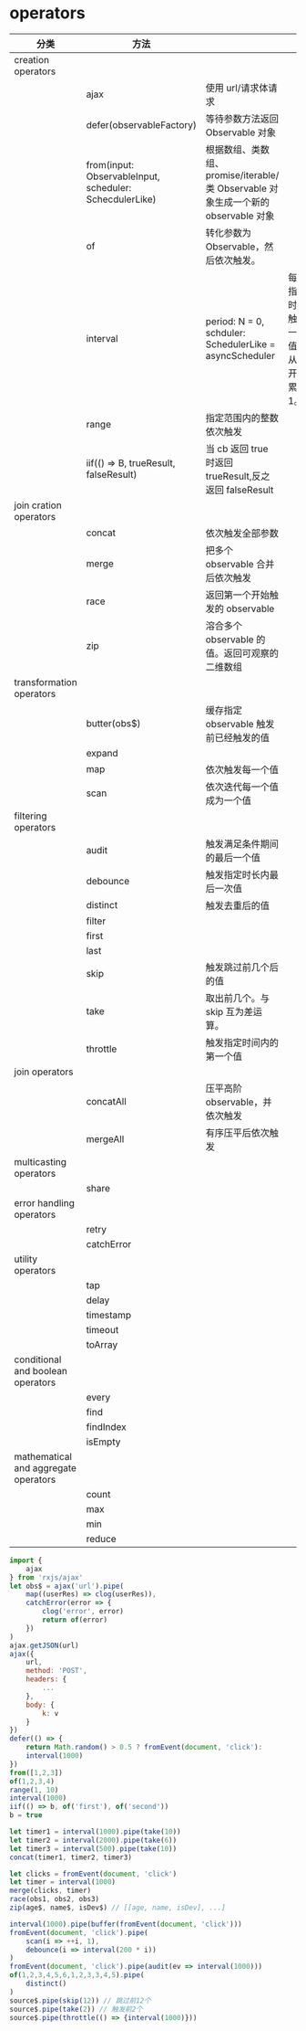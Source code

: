 # operators

| 分类                                 | 方法                                                       |                                                                                   |                                           |     |     |
| ------------------------------------ | ---------------------------------------------------------- | --------------------------------------------------------------------------------- | ----------------------------------------- | --- | --- |
| creation operators                   |                                                            |                                                                                   |                                           |     |     |
|                                      | ajax                                                       | 使用 url/请求体请求                                                               |                                           |     |     |
|                                      | defer(observableFactory)                                   | 等待参数方法返回 Observable 对象                                                  |                                           |     |     |
|                                      | from(input: ObservableInput<T>, scheduler: SchecdulerLike) | 根据数组、类数组、promise/iterable/类 Observable 对象生成一个新的 observable 对象 |                                           |     |     |
|                                      | of                                                         | 转化参数为 Observable，然后依次触发。                                             |                                           |     |     |
|                                      | interval                                                   | period: N = 0, schduler: SchedulerLike = asyncScheduler                           | 每隔指定时长触发一次值。从 0 开始累加 1。 |     |     |
|                                      | range                                                      | 指定范围内的整数依次触发                                                          |                                           |     |     |
|                                      | iif(() => B, trueResult, falseResult)                      | 当 cb 返回 true 时返回 trueResult,反之返回 falseResult                            |                                           |     |     |
| join cration operators               |                                                            |                                                                                   |                                           |     |     |
|                                      | concat                                                     | 依次触发全部参数                                                                  |                                           |     |     |
|                                      | merge                                                      | 把多个 observable 合并后依次触发                                                  |                                           |     |     |
|                                      | race                                                       | 返回第一个开始触发的 observable                                                   |                                           |     |     |
|                                      | zip                                                        | 溶合多个 observable 的值。返回可观察的二维数组                                    |                                           |     |     |
| transformation operators             |                                                            |                                                                                   |                                           |     |     |
|                                      | butter(obs$)                                               | 缓存指定 observable 触发前已经触发的值                                            |                                           |     |     |
|                                      | expand                                                     |                                                                                   |                                           |     |     |
|                                      | map                                                        | 依次触发每一个值                                                                  |                                           |     |     |
|                                      | scan                                                       | 依次迭代每一个值成为一个值                                                        |                                           |     |     |
| filtering operators                  |                                                            |                                                                                   |                                           |     |     |
|                                      | audit                                                      | 触发满足条件期间的最后一个值                                                      |                                           |     |     |
|                                      | debounce                                                   | 触发指定时长内最后一次值                                                          |                                           |     |     |
|                                      | distinct                                                   | 触发去重后的值                                                                    |                                           |     |     |
|                                      | filter                                                     |                                                                                   |                                           |     |     |
|                                      | first                                                      |                                                                                   |                                           |     |     |
|                                      | last                                                       |                                                                                   |                                           |     |     |
|                                      | skip                                                       | 触发跳过前几个后的值                                                              |                                           |     |     |
|                                      | take                                                       | 取出前几个。与 skip 互为差运算。                                                  |                                           |     |     |
|                                      | throttle                                                   | 触发指定时间内的第一个值                                                          |                                           |     |     |
| join operators                       |                                                            |                                                                                   |                                           |     |     |
|                                      | concatAll                                                  | 压平高阶 observable，并依次触发                                                   |                                           |     |     |
|                                      | mergeAll                                                   | 有序压平后依次触发                                                                |                                           |     |     |
| multicasting operators               |                                                            |                                                                                   |                                           |     |     |
|                                      | share                                                      |                                                                                   |                                           |     |     |
| error handling operators             |                                                            |                                                                                   |                                           |     |     |
|                                      | retry                                                      |                                                                                   |                                           |     |     |
|                                      | catchError                                                 |                                                                                   |                                           |     |     |
| utility operators                    |                                                            |                                                                                   |                                           |     |     |
|                                      | tap                                                        |                                                                                   |                                           |     |     |
|                                      | delay                                                      |                                                                                   |                                           |     |     |
|                                      | timestamp                                                  |                                                                                   |                                           |     |     |
|                                      | timeout                                                    |                                                                                   |                                           |     |     |
|                                      | toArray                                                    |                                                                                   |                                           |     |     |
| conditional and boolean operators    |                                                            |                                                                                   |                                           |     |     |
|                                      | every                                                      |                                                                                   |                                           |     |     |
|                                      | find                                                       |                                                                                   |                                           |     |     |
|                                      | findIndex                                                  |                                                                                   |                                           |     |     |
|                                      | isEmpty                                                    |                                                                                   |                                           |     |     |
| mathematical and aggregate operators |                                                            |                                                                                   |                                           |     |     |
|                                      | count                                                      |                                                                                   |                                           |     |     |
|                                      | max                                                        |                                                                                   |                                           |     |     |
|                                      | min                                                        |                                                                                   |                                           |     |     |
|                                      | reduce                                                     |                                                                                   |                                           |     |     |

```js
import {
    ajax
} from 'rxjs/ajax'
let obs$ = ajax('url').pipe(
    map((userRes) => clog(userRes)),
    catchError(error => {
        clog('error', error)
        return of(error)
    })
)
ajax.getJSON(url)
ajax({
    url,
    method: 'POST',
    headers: {
        ...
    },
    body: {
        k: v
    }
})
defer(() => {
    return Math.random() > 0.5 ? fromEvent(document, 'click'):
    interval(1000)
})
from([1,2,3])
of(1,2,3,4)
range(1, 10)
interval(1000)
iif(() => b, of('first'), of('second'))
b = true

let timer1 = interval(1000).pipe(take(10))
let timer2 = interval(2000).pipe(take(6))
let timer3 = interval(500).pipe(take(10))
concat(timer1, timer2, timer3)

let clicks = fromEvent(document, 'click')
let timer = interval(1000)
merge(clicks, timer)
race(obs1, obs2, obs3)
zip(age$, name$, isDev$) // [[age, name, isDev], ...]

interval(1000).pipe(buffer(fromEvent(document, 'click')))
fromEvent(document, 'click').pipe(
    scan(i => ++i, 1),
    debounce(i => interval(200 * i))
)
fromEvent(document, 'click').pipe(audit(ev => interval(1000)))
of(1,2,3,4,5,6,1,2,3,3,4,5).pipe(
    distinct()
)
source$.pipe(skip(12)) // 跳过前12个
source$.pipe(take(2)) // 触发前2个
source$.pipe(throttle(() => {interval(1000)}))






```
